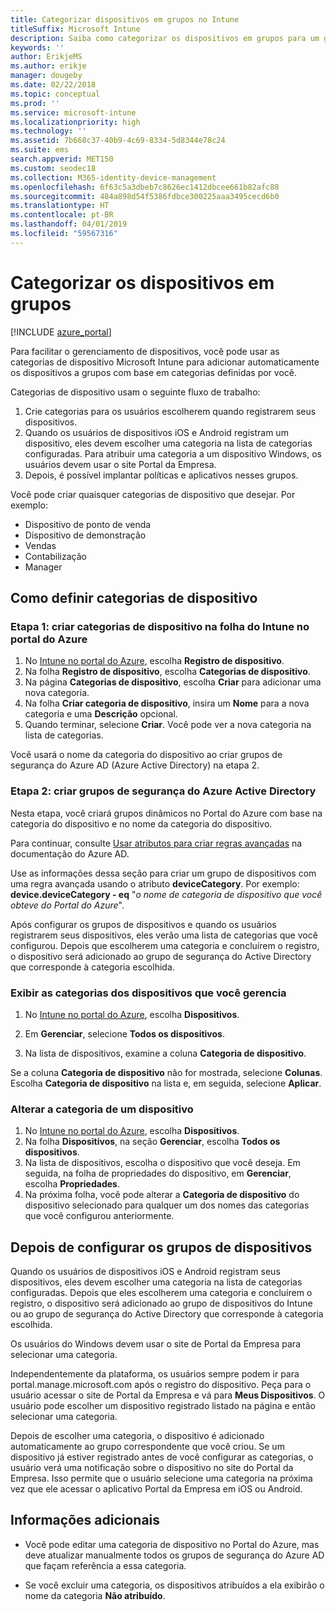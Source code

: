 ```yaml
---
title: Categorizar dispositivos em grupos no Intune
titleSuffix: Microsoft Intune
description: Saiba como categorizar os dispositivos em grupos para um gerenciamento mais fácil.
keywords: ''
author: ErikjeMS
ms.author: erikje
manager: dougeby
ms.date: 02/22/2018
ms.topic: conceptual
ms.prod: ''
ms.service: microsoft-intune
ms.localizationpriority: high
ms.technology: ''
ms.assetid: 7b668c37-40b9-4c69-8334-5d8344e78c24
ms.suite: ems
search.appverid: MET150
ms.custom: seodec18
ms.collection: M365-identity-device-management
ms.openlocfilehash: 6f63c5a3dbeb7c8626ec1412dbcee661b82afc88
ms.sourcegitcommit: 484a898d54f5386fdbce300225aaa3495cecd6b0
ms.translationtype: HT
ms.contentlocale: pt-BR
ms.lasthandoff: 04/01/2019
ms.locfileid: "59567316"
---
```

# <a name="categorize-devices-into-groups"></a>Categorizar os dispositivos em grupos

[!INCLUDE [azure_portal](./includes/azure_portal.md)]

Para facilitar o gerenciamento de dispositivos, você pode usar as categorias de dispositivo Microsoft Intune para adicionar automaticamente os dispositivos a grupos com base em categorias definidas por você.

Categorias de dispositivo usam o seguinte fluxo de trabalho:
1. Crie categorias para os usuários escolherem quando registrarem seus dispositivos.
2. Quando os usuários de dispositivos iOS e Android registram um dispositivo, eles devem escolher uma categoria na lista de categorias configuradas. Para atribuir uma categoria a um dispositivo Windows, os usuários devem usar o site Portal da Empresa.
3. Depois, é possível implantar políticas e aplicativos nesses grupos.

Você pode criar quaisquer categorias de dispositivo que desejar. Por exemplo:
- Dispositivo de ponto de venda
- Dispositivo de demonstração
- Vendas
- Contabilização
- Manager

## <a name="how-to-configure-device-categories"></a>Como definir categorias de dispositivo

### <a name="step-1-create-device-categories-on-the-intune-blade-of-the-azure-portal"></a>Etapa 1: criar categorias de dispositivo na folha do Intune no portal do Azure
1. No [Intune no portal do Azure](https://aka.ms/intuneportal), escolha **Registro de dispositivo**.
2. Na folha **Registro de dispositivo**, escolha **Categorias de dispositivo**.
3. Na página **Categorias de dispositivo**, escolha **Criar** para adicionar uma nova categoria.
4. Na folha **Criar categoria de dispositivo**, insira um **Nome** para a nova categoria e uma **Descrição** opcional.
5. Quando terminar, selecione **Criar**. Você pode ver a nova categoria na lista de categorias.

Você usará o nome da categoria do dispositivo ao criar grupos de segurança do Azure AD (Azure Active Directory) na etapa 2.

### <a name="step-2-create-azure-active-directory-security-groups"></a>Etapa 2: criar grupos de segurança do Azure Active Directory
Nesta etapa, você criará grupos dinâmicos no Portal do Azure com base na categoria do dispositivo e no nome da categoria do dispositivo.

Para continuar, consulte [Usar atributos para criar regras avançadas](https://azure.microsoft.com/documentation/articles/active-directory-accessmanagement-groups-with-advanced-rules/#using-attributes-to-create-rules-for-device-objects) na documentação do Azure AD.

Use as informações dessa seção para criar um grupo de dispositivos com uma regra avançada usando o atributo **deviceCategory**. Por exemplo: **device.deviceCategory - eq** "*o nome de categoria de dispositivo que você obteve do Portal do Azure*".

Após configurar os grupos de dispositivos e quando os usuários registrarem seus dispositivos, eles verão uma lista de categorias que você configurou. Depois que escolherem uma categoria e concluírem o registro, o dispositivo será adicionado ao grupo de segurança do Active Directory que corresponde à categoria escolhida.

### <a name="view-the-categories-of-devices-that-you-manage"></a>Exibir as categorias dos dispositivos que você gerencia

1.  No [Intune no portal do Azure](https://aka.ms/intuneportal), escolha **Dispositivos**.

2.  Em **Gerenciar**, selecione **Todos os dispositivos**.

3.  Na lista de dispositivos, examine a coluna **Categoria de dispositivo**.

Se a coluna **Categoria de dispositivo** não for mostrada, selecione **Colunas**. Escolha **Categoria de dispositivo** na lista e, em seguida, selecione **Aplicar**.

### <a name="change-the-category-of-a-device"></a>Alterar a categoria de um dispositivo

1. No [Intune no portal do Azure](https://aka.ms/intuneportal), escolha **Dispositivos**.
2. Na folha **Dispositivos**, na seção **Gerenciar**, escolha **Todos os dispositivos**.
3. Na lista de dispositivos, escolha o dispositivo que você deseja. Em seguida, na folha de propriedades do dispositivo, em **Gerenciar**, escolha **Propriedades**.
4. Na próxima folha, você pode alterar a **Categoria de dispositivo** do dispositivo selecionado para qualquer um dos nomes das categorias que você configurou anteriormente.

## <a name="after-you-configure-device-groups"></a>Depois de configurar os grupos de dispositivos

Quando os usuários de dispositivos iOS e Android registram seus dispositivos, eles devem escolher uma categoria na lista de categorias configuradas. Depois que eles escolherem uma categoria e concluírem o registro, o dispositivo será adicionado ao grupo de dispositivos do Intune ou ao grupo de segurança do Active Directory que corresponde à categoria escolhida.

Os usuários do Windows devem usar o site de Portal da Empresa para selecionar uma categoria.

Independentemente da plataforma, os usuários sempre podem ir para portal.manage.microsoft.com após o registro do dispositivo. Peça para o usuário acessar o site de Portal da Empresa e vá para **Meus Dispositivos**. O usuário pode escolher um dispositivo registrado listado na página e então selecionar uma categoria.

Depois de escolher uma categoria, o dispositivo é adicionado automaticamente ao grupo correspondente que você criou. Se um dispositivo já estiver registrado antes de você configurar as categorias, o usuário verá uma notificação sobre o dispositivo no site do Portal da Empresa. Isso permite que o usuário selecione uma categoria na próxima vez que ele acessar o aplicativo Portal da Empresa em iOS ou Android.

## <a name="further-information"></a>Informações adicionais
- Você pode editar uma categoria de dispositivo no Portal do Azure, mas deve atualizar manualmente todos os grupos de segurança do Azure AD que façam referência a essa categoria.

- Se você excluir uma categoria, os dispositivos atribuídos a ela exibirão o nome da categoria **Não atribuído**.
